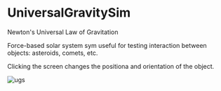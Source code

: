 # UniversalGravitySim
Newton's Universal Law of Gravitation

Force-based solar system sym useful for testing interaction between objects: asteroids, comets, etc.

Clicking the screen changes the positiona and orientation of the object.

![ugs](https://user-images.githubusercontent.com/74695555/107711686-450f1a80-6c85-11eb-8efd-b819cb8470e6.png)

